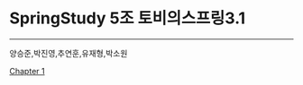 # SpringStudy 5조 토비의스프링3.1
-----
양승준,박진영,추연훈,유재형,박소원

[Chapter 1](https://github.com/2BSJ/SpringStudy/blob/master/Spring%20Chapter1.md)
